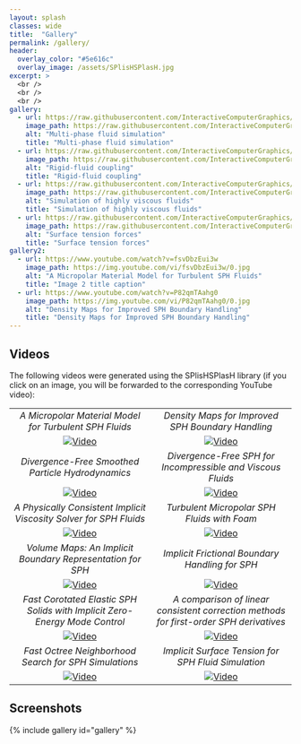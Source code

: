 ```yaml
---
layout: splash
classes: wide
title:  "Gallery"
permalink: /gallery/
header:
  overlay_color: "#5e616c"
  overlay_image: /assets/SPlisHSPlasH.jpg
excerpt: >
  <br />
  <br />
  <br />
gallery:
  - url: https://raw.githubusercontent.com/InteractiveComputerGraphics/SPlisHSPlasH/master/doc/images/SPlisHSPlasH2.jpg
    image_path: https://raw.githubusercontent.com/InteractiveComputerGraphics/SPlisHSPlasH/master/doc/images/SPlisHSPlasH2.jpg
    alt: "Multi-phase fluid simulation"
    title: "Multi-phase fluid simulation"
  - url: https://raw.githubusercontent.com/InteractiveComputerGraphics/SPlisHSPlasH/master/doc/images/SPlisHSPlasH1.jpg
    image_path: https://raw.githubusercontent.com/InteractiveComputerGraphics/SPlisHSPlasH/master/doc/images/SPlisHSPlasH1.jpg
    alt: "Rigid-fluid coupling"
    title: "Rigid-fluid coupling"
  - url: https://raw.githubusercontent.com/InteractiveComputerGraphics/SPlisHSPlasH/master/doc/images/SPlisHSPlasH3.jpg
    image_path: https://raw.githubusercontent.com/InteractiveComputerGraphics/SPlisHSPlasH/master/doc/images/SPlisHSPlasH3.jpg
    alt: "Simulation of highly viscous fluids"
    title: "Simulation of highly viscous fluids"
  - url: https://raw.githubusercontent.com/InteractiveComputerGraphics/SPlisHSPlasH/master/doc/images/SPlisHSPlasH4.jpg
    image_path: https://raw.githubusercontent.com/InteractiveComputerGraphics/SPlisHSPlasH/master/doc/images/SPlisHSPlasH4.jpg
    alt: "Surface tension forces"
    title: "Surface tension forces"    
gallery2:
  - url: https://www.youtube.com/watch?v=fsvDbzEui3w
    image_path: https://img.youtube.com/vi/fsvDbzEui3w/0.jpg
    alt: "A Micropolar Material Model for Turbulent SPH Fluids"
    title: "Image 2 title caption"
  - url: https://www.youtube.com/watch?v=P82qmTAahg0
    image_path: https://img.youtube.com/vi/P82qmTAahg0/0.jpg
    alt: "Density Maps for Improved SPH Boundary Handling"
    title: "Density Maps for Improved SPH Boundary Handling"    
---
```

## Videos

The following videos were generated using the SPlisHSPlasH library (if you click on an image, you will be forwarded to the corresponding YouTube video):

<table>
<colgroup>
       <col span="1" style="width: 50%;">
       <col span="1" style="width: 50%;">
</colgroup>
<tbody>
    <tr>
      <td style="text-align: center"><em>A Micropolar Material Model for Turbulent SPH Fluids</em></td>
      <td style="text-align: center"><em>Density Maps for Improved SPH Boundary Handling</em></td>
    </tr>
    <tr>
      <td style="text-align: center"><a href="https://www.youtube.com/watch?v=fsvDbzEui3w"><img src="https://img.youtube.com/vi/fsvDbzEui3w/0.jpg" alt="Video" /></a></td>
      <td style="text-align: center"><a href="https://www.youtube.com/watch?v=P82qmTAahg0"><img src="https://img.youtube.com/vi/P82qmTAahg0/0.jpg" alt="Video" /></a></td>
    </tr>
    <tr>
      <td style="text-align: center"><em>Divergence-Free Smoothed Particle Hydrodynamics</em></td>
      <td style="text-align: center"><em>Divergence-Free SPH for Incompressible and Viscous Fluids</em></td>
    </tr>
    <tr>
      <td style="text-align: center"><a href="https://www.youtube.com/watch?v=POnmzzhc5E0"><img src="https://img.youtube.com/vi/POnmzzhc5E0/0.jpg" alt="Video" /></a></td>
      <td style="text-align: center"><a href="https://www.youtube.com/watch?v=tl4mx0TtaAc"><img src="https://img.youtube.com/vi/tl4mx0TtaAc/0.jpg" alt="Video" /></a></td>
    </tr>
    <tr>
      <td style="text-align: center"><em>A Physically Consistent Implicit Viscosity Solver for SPH Fluids</em></td>
      <td style="text-align: center"><em>Turbulent Micropolar SPH Fluids with Foam</em></td>
    </tr>
    <tr>
      <td style="text-align: center"><a href="https://www.youtube.com/watch?v=D_nEhix1G-w"><img src="https://img.youtube.com/vi/D_nEhix1G-w/0.jpg" alt="Video" /></a></td>
      <td style="text-align: center"><a href="https://www.youtube.com/watch?v=elZieJNBYqk"><img src="https://img.youtube.com/vi/elZieJNBYqk/0.jpg" alt="Video" /></a></td>
    </tr>
    <tr>
      <td style="text-align: center"><em>Volume Maps: An Implicit Boundary Representation for SPH</em></td>
      <td style="text-align: center"><em>Implicit Frictional Boundary Handling for SPH</em></td>
    </tr>
    <tr>
      <td style="text-align: center"><a href="https://www.youtube.com/watch?v=AV_pl1bMIb8"><img src="https://img.youtube.com/vi/AV_pl1bMIb8/0.jpg" alt="Video" /></a></td>
      <td style="text-align: center"><a href="https://www.youtube.com/watch?v=1u5N0eedzic"><img src="https://img.youtube.com/vi/1u5N0eedzic/0.jpg" alt="Video" /></a></td>
    </tr>
    <tr>
      <td style="text-align: center"><em>Fast Corotated Elastic SPH Solids with Implicit Zero-Energy Mode Control</em></td>
      <td style="text-align: center"><em>A comparison of linear consistent correction methods for first-order SPH derivatives</em></td>
    </tr>
    <tr>
      <td style="text-align: center"><a href="https://www.youtube.com/watch?v=8NkyiftmDN0"><img src="https://img.youtube.com/vi/8NkyiftmDN0/0.jpg" alt="Video" /></a></td>
      <td style="text-align: center"><a href="https://www.youtube.com/watch?v=k0kKR8mXmK4"><img src="https://img.youtube.com/vi/k0kKR8mXmK4/0.jpg" alt="Video" /></a></td>
    </tr>
    <tr>
      <td style="text-align: center"><em>Fast Octree Neighborhood Search for SPH Simulations</em></td>
      <td style="text-align: center"><em>Implicit Surface Tension for SPH Fluid Simulation</em></td>
    </tr>
    <tr>
      <td style="text-align: center"><a href="https://www.youtube.com/watch?v=3MYgOasyhnk"><img src="https://img.youtube.com/vi/3MYgOasyhnk/0.jpg" alt="Video" /></a></td>
      <td style="text-align: center"><a href="https://www.youtube.com/watch?v=xWXTQJl4pZ0"><img src="https://img.youtube.com/vi/xWXTQJl4pZ0/0.jpg" alt="Video" /></a></td>
    </tr>
  </tbody>
</table>


## Screenshots
{% include gallery id="gallery" %}

